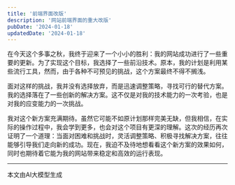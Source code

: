 ```yaml
---
title: '前端界面改版'
description: '网站前端界面的重大改版'
pubDate: '2024-01-18'
updatedDate: '2024-01-18'
---
```


在今天这个多事之秋，我终于迎来了一个小小的胜利：我的网站成功进行了一些重要的更新。为了实现这个目标，我选择了一些前沿技术。原本，我的计划是利用某些流行工具，然而，由于各种不可预见的挑战，这个方案最终不得不搁浅。

面对这样的挑战，我并没有选择放弃，而是迅速调整策略，寻找可行的替代方案。我的选择落在了一些创新的解决方案。这不仅是对我的技术能力的一次考验，也是对我的应变能力的一次挑战。

我对这个新方案充满期待。虽然它可能不如原计划那样完美无缺，但我相信，在实际的操作过程中，我会学到更多，也会对这个项目有更深的理解。这次的经历再次证明了一个道理：当面对困难和挑战时，灵活调整策略、积极寻找解决方案，往往能够引导我们走向新的成功。现在，我迫不及待地想看看这个新方案的效果如何，同时也期待着它能为我的网站带来稳定和高效的运行表现。


---
 
本文由AI大模型生成
